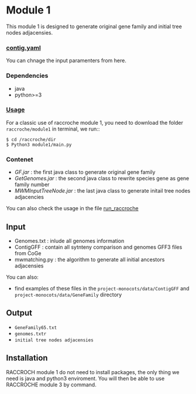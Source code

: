 # Module 1
This module 1 is designed to generate original gene family and initial tree nodes adjacensies.
### [contig.yaml](./raccroche/contig.yaml)
You can chnage the input paramenters from here.
### Dependencies
 - java
 - python>=3
### [Usage](./raccroche/run_raccroche)
For a classic use of raccroche module 1, you need to download the folder `raccroche/module1`
in terminal, we run::
```
$ cd /raccroche/dir
$ Python3 module1/main.py
```
### Contenet
 - *GF.jar* : the first java class to generate original gene family
 - *GetGenomes.jar* : the second java class to rewrite species gene as gene family number
 - *MWMInputTreeNode.jar* : the last java class to generate initail tree nodes adjacencies

You can also check the usage in the file [run_raccroche](./raccroche/run_raccroche)
## Input
  - Genomes.txt : inlude all genomes information
  - ContigGFF : contain all sytnteny comparison and genomes GFF3 files from CoGe
  - mwmatching.py : the algorithm to generate all initial ancestors adjacensies

You can also:
  - find examples of these files in the `project-monocots/data/ContigGFF` and  `project-monocots/data/GeneFamily` directory
## Output
* ``GeneFamily65.txt``
* ``genomes.txtr``
* ``initial tree nodes adjacensies``

## Installation
RACCROCH module 1 do not need to install packages, the only thing we need is java and python3  enviroment.
You will then be able to use RACCROCHE module 3 by command.


